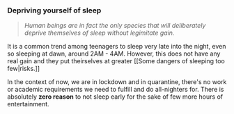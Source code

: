 ### Depriving yourself of sleep

> *Human beings are in fact the only species that will deliberately deprive themselves of sleep without legimitate gain.*

It is a common trend among teenagers to sleep very late into the night, even so sleeping at dawn, around 2AM - 4AM. However, this does not have any real gain and they put theirselves at greater [[Some dangers of sleeping too few|risks.]] 

In the context of now, we are in lockdown and in quarantine, there's no work or academic requirements we need to fulfill and do all-nighters for. There is absolutely **zero reason** to not sleep early for the sake of few more hours of entertainment.